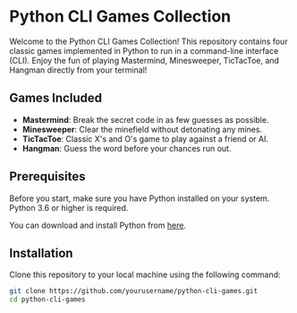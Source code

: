 # Python CLI Games Collection

Welcome to the Python CLI Games Collection! This repository contains four classic games implemented in Python to run in a command-line interface (CLI). Enjoy the fun of playing Mastermind, Minesweeper, TicTacToe, and Hangman directly from your terminal!

## Games Included

- **Mastermind**: Break the secret code in as few guesses as possible.
- **Minesweeper**: Clear the minefield without detonating any mines.
- **TicTacToe**: Classic X's and O's game to play against a friend or AI.
- **Hangman**: Guess the word before your chances run out.

## Prerequisites

Before you start, make sure you have Python installed on your system. Python 3.6 or higher is required.

You can download and install Python from [here](https://www.python.org/downloads/).

## Installation

Clone this repository to your local machine using the following command:

```bash
git clone https://github.com/yourusername/python-cli-games.git
cd python-cli-games